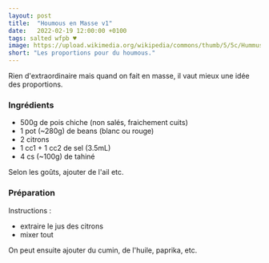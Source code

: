 ```yaml
---
layout: post
title:  "Houmous en Masse v1"
date:   2022-02-19 12:00:00 +0100
tags: salted wfpb ♥
image: https://upload.wikimedia.org/wikipedia/commons/thumb/5/5c/Hummus_from_The_Nile.jpg/640px-Hummus_from_The_Nile.jpg
short: "Les proportions pour du houmous."
---
```


Rien d'extraordinaire mais quand on fait en masse, il vaut mieux une idée des proportions.

### Ingrédients

* 500g de pois chiche (non salés, fraichement cuits)
* 1 pot (~280g) de beans (blanc ou rouge)
* 2 citrons
* 1 cc1 + 1 cc2 de sel (3.5mL)
* 4 cs (~100g) de tahiné

Selon les goûts, ajouter de l'ail etc.

### Préparation

Instructions :

- extraire le jus des citrons
- mixer tout

On peut ensuite ajouter du cumin, de l'huile, paprika, etc.


